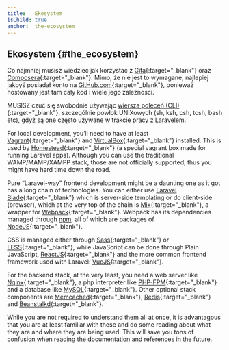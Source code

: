 ```yaml
---
title:   Ekosystem
isChild: true
anchor:  the-ecosystem
---
```


## Ekosystem {#the_ecosystem}

Co najmniej musisz wiedzieć jak korzystać z [Gita](https://git-scm.com/){:target="_blank"} oraz [Composera](https://getcomposer.org/){:target="_blank"}. Mimo, że nie jest to wymagane, najlepiej jakbyś posiadał konto na [GitHub.com](https://github.com/){:target="_blank"}, ponieważ hostowany jest tam cały kod i wiele jego zależności.

MUSISZ czuć się swobodnie używając [wiersza poleceń (CLI)](https://pl.wikipedia.org/wiki/Wiersz_poleceń){:target="_blank"}, szczególnie powłok UNIXowych (sh, ksh, csh, tcsh, bash etc), gdyż są one często używane w trakcie pracy z Laravelem.

For local development, you’ll need to have at least [Vagrant](https://www.vagrantup.com/){:target="_blank"} and [VirtualBox](https://www.virtualbox.org/){:target="_blank"} installed. This is used by [Homestead](https://laravel.com/docs/5.8/homestead){:target="_blank"} (a special vagrant box made for running Laravel apps). Although you can use the traditional WAMP/MAMP/XAMPP stack, those are not officially supported, thus you might have hard time down the road.

Pure “Laravel-way” frontend development might be a daunting one as it got has a long chain of technologies. You can either use [Laravel Blade](https://laravel.com/docs/5.8/blade){:target="_blank"} which is server-side templating or do client-side (browser), which at the very top of the chain is [Mix](https://laravel.com/docs/5.8/mix){:target="_blank"}, a wrapper for [Webpack](https://webpack.js.org/){:target="_blank"}. Webpack has its dependencies managed through [npm](https://www.npmjs.com/), all of which are packages of [NodeJS](https://nodejs.org/en/){:target="_blank"}.

CSS is managed either through [Sass](http://sass-lang.com/){:target="_blank"} or [LESS](http://lesscss.org/){:target="_blank"}, while JavaScript can be done through Plain JavaScript, [ReactJS](https://reactjs.org/){:target="_blank"} and the more common frontend framework used with Laravel: [VueJS](https://vuejs.org/){:target="_blank"}.

For the backend stack, at the very least, you need a web server like [Nginx](http://nginx.org/){:target="_blank"}, a php interpreter like [PHP-FPM](http://php-fpm.org/){:target="_blank"} and a database like [MySQL](https://www.mysql.com/){:target="_blank"}. Other optional stack components are [Memcached](http://memcached.org/){:target="_blank"}, [Redis](http://redis.io/){:target="_blank"} and [Beanstalkd](http://kr.github.io/beanstalkd/){:target="_blank"}.

While you are not required to understand them all at once, it is advantagous that you are at least familiar with these and do some reading about what they are and where they are being used. This will save you tons of confusion when reading the documentation and references in the future.
